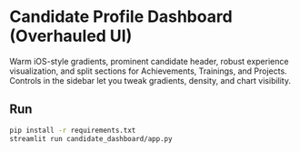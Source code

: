 # Candidate Profile Dashboard (Overhauled UI)

Warm iOS-style gradients, prominent candidate header, robust experience visualization, and split sections for Achievements, Trainings, and Projects. Controls in the sidebar let you tweak gradients, density, and chart visibility.

## Run
```bash
pip install -r requirements.txt
streamlit run candidate_dashboard/app.py
```

